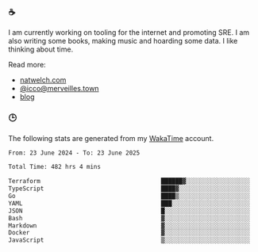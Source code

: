 ### ☕

I am currently working on tooling for the internet and promoting SRE. I am also writing some books, making music and hoarding some data. I like thinking about time.

Read more:

 - [natwelch.com](https://natwelch.com)
 - [@icco@merveilles.town](https://merveilles.town/@icco)
 - [blog](https://writing.natwelch.com)

### 🕒

The following stats are generated from my [WakaTime](https://wakatime.com/@icco) account.

<!--START_SECTION:waka-->

```txt
From: 23 June 2024 - To: 23 June 2025

Total Time: 482 hrs 4 mins

Terraform                                  ██████▓░░░░░░░░░░░░░░░░░░   26.50 %
TypeScript                                 ████▓░░░░░░░░░░░░░░░░░░░░   18.05 %
Go                                         ████▒░░░░░░░░░░░░░░░░░░░░   17.25 %
YAML                                       ███░░░░░░░░░░░░░░░░░░░░░░   11.42 %
JSON                                       █░░░░░░░░░░░░░░░░░░░░░░░░   04.12 %
Bash                                       ▓░░░░░░░░░░░░░░░░░░░░░░░░   03.24 %
Markdown                                   ▓░░░░░░░░░░░░░░░░░░░░░░░░   02.85 %
Docker                                     ▓░░░░░░░░░░░░░░░░░░░░░░░░   02.59 %
JavaScript                                 ▒░░░░░░░░░░░░░░░░░░░░░░░░   01.80 %
```

<!--END_SECTION:waka-->
